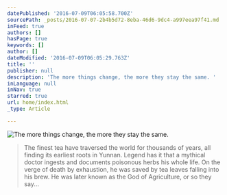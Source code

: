 ```yaml
---
datePublished: '2016-07-09T06:05:58.700Z'
sourcePath: _posts/2016-07-07-2b4b5d72-8eba-46d6-9dc4-a997eea97f41.md
inFeed: true
authors: []
hasPage: true
keywords: []
author: []
dateModified: '2016-07-09T06:05:29.763Z'
title: ''
publisher: null
description: 'The more things change, the more they stay the same. '
inLanguage: null
inNav: true
starred: true
url: home/index.html
_type: Article

---
```

![The more things change, the more they stay the same. ](https://the-grid-user-content.s3-us-west-2.amazonaws.com/000cc00b-b237-4fcf-941d-8fa9f14c0bf9.jpg)

> The finest tea have traversed the world for thousands of years, all finding its earliest roots in Yunnan. Legend has it that a mythical doctor ingests and documents poisonous herbs his whole life. On the verge of death by exhaustion, he was saved by tea leaves falling into his brew. He was later known as the God of Agriculture, or so they say...